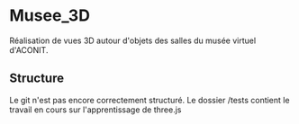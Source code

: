 # Musee_3D
Réalisation de vues 3D autour d'objets des salles du musée virtuel d'ACONIT.

## Structure
Le git n'est pas encore correctement structuré. Le dossier /tests contient le travail en cours sur l'apprentissage de three.js

